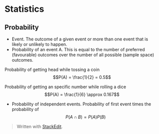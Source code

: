 # Statistics

## Probability

- Event. The outcome of a given event or more than one event that is likely or unlikely to happen.
- Probability of an event A. This is equal to the number of preferred (favourable) outcomes over the number of all possible (sample space) outcomes.

Probability of getting head while tossing a coin
$$P(A) = \frac{1}{2} = 0.5$$

Probability of getting an specific number while rolling a dice
$$P(A) = \frac{1}{6} \approx 0.167$$

- Probability of independent events. Probability of first event times the probability of 
$$P(A \cap B) = P(A)P(B)$$


> Written with [StackEdit](https://stackedit.io/).

<!--stackedit_data:
eyJoaXN0b3J5IjpbMjcwNjI4MDY4LDE5MjU1MTQxMzcsLTEyNT
YwMjYzNTldfQ==
-->